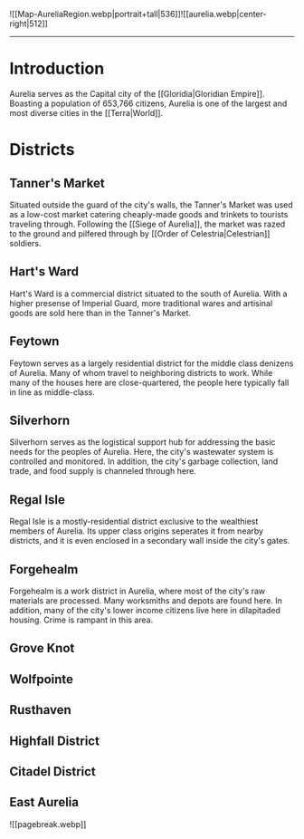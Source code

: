 ![[Map-AureliaRegion.webp|portrait+tall|536]]![[aurelia.webp|center-right|512]]

-------------------------------------------
# Introduction
Aurelia serves as the Capital city of the [[Gloridia|Gloridian Empire]]. Boasting a population of 653,766 citizens, Aurelia is one of the largest and most diverse cities in the [[Terra|World]].
# Districts
## Tanner's Market
Situated outside the guard of the city's walls, the Tanner's Market was used as a low-cost market catering cheaply-made goods and trinkets to tourists traveling through. Following the [[Siege of Aurelia]], the market was razed to the ground and pilfered through by [[Order of Celestria|Celestrian]] soldiers.
## Hart's Ward
Hart's Ward is a commercial district situated to the south of Aurelia. With a higher presense of Imperial Guard, more traditional wares and artisinal goods are sold here than in the Tanner's Market.
## Feytown
Feytown serves as a largely residential district for the middle class denizens of Aurelia. Many of whom travel to neighboring districts to work. While many of the houses here are close-quartered, the people here typically fall in line as middle-class.
## Silverhorn
Silverhorn serves as the logistical support hub for addressing the basic needs for the peoples of Aurelia. Here, the city's wastewater system is controlled and monitored. In addition, the city's garbage collection, land trade, and food supply is channeled through here.
## Regal Isle
Regal Isle is a mostly-residential district exclusive to the wealthiest members of Aurelia. Its upper class origins seperates it from nearby districts, and it is even enclosed in a secondary wall inside the city's gates.
## Forgehealm
Forgehealm is a work district in Aurelia, where most of the city's raw materials are processed. Many worksmiths and depots are found here. In addition, many of the city's lower income citizens live here in dilapitaded housing. Crime is rampant in this area.
## Grove Knot

## Wolfpointe

## Rusthaven

## Highfall District

## Citadel District

## East Aurelia

![[pagebreak.webp]]
